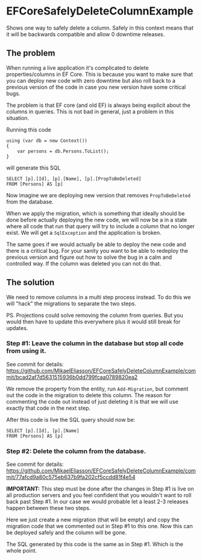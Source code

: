 # EFCoreSafelyDeleteColumnExample
 Shows one way to safely delete a column. Safely in this context means that it will be backwards compatible and allow 0 downtime releases.

## The problem
When running a live application it's complicated to delete properties/columns in EF Core. This is because you want to make sure that you can deploy new code with zero downtime but also roll back to a previous version of the code in case you new version have some critical bugs.

The problem is that EF core (and old EF) is always being explicit about the columns in queries. This is not bad in general, just a problem in this situation.

Running this code

```
using (var db = new Context())
{
    var persons = db.Persons.ToList();
}
```

will generate this SQL

```
SELECT [p].[Id], [p].[Name], [p].[PropToBeDeleted]
FROM [Persons] AS [p]
```

Now imagine we are deploying new version that removes `PropToBeDeleted` from the database.

When we apply the migration, which is something that ideally should be done before actually deploying the new code, we will now be a in a state where all code that run that query will try to include a column that no longer exist. We will get a `SqlException` and the application is broken.

The same goes if we would actually be able to deploy the new code and there is a critical bug. For your sanity you want to be able to redeploy the previous version and figure out how to solve the bug in a calm and controlled way. If the column was deleted you can not do that.



## The solution
We need to remove columns in a multi step process instead. To do this we will "hack" the migrations to separate the two steps.

PS. Projections could solve removing the column from queries. But you would then have to update this everywhere plus it would still break for updates.

### Step #1: Leave the column in the database but stop all code from using it.
See commit for details: https://github.com/MikaelEliasson/EFCoreSafelyDeleteColumnExample/commit/bcad2af7d5631515936b0dd799fcaa0789820ea2

We remove the property from the entity, run `Add-Migration`, but comment out the code in the migration to delete this column. The reason for commenting the code out instead of just deleting it is that we will use exactly that code in the next step.

After this code is live the SQL query should now be:
```
SELECT [p].[Id], [p].[Name]
FROM [Persons] AS [p]
```

### Step #2: Delete the column from the database.
See commit for details: https://github.com/MikaelEliasson/EFCoreSafelyDeleteColumnExample/commit/77afcd9a80c575eb637b9fa202cf5ccdd81f4e54

**IMPORTANT:** This step must be done after the changes in Step #1 is live on all production servers and you feel confident that you wouldn't want to roll back past Step #1. In our case we would probable let a least 2-3 releases happen between these two steps.

Here we just create a new migration (that will be empty) and copy the migration code that we commented out in Step #1 to this one. Now this can be deployed safely and the column will be gone.

The SQL generated by this code is the same as in Step #1. Which is the whole point.

